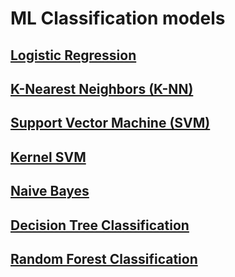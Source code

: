# ML Classification models
## [Logistic Regression]()
## [K-Nearest Neighbors (K-NN)]()
## [Support Vector Machine (SVM)]()
## [Kernel SVM]()
## [Naive Bayes]()
## [Decision Tree Classification]()
## [Random Forest Classification]()
